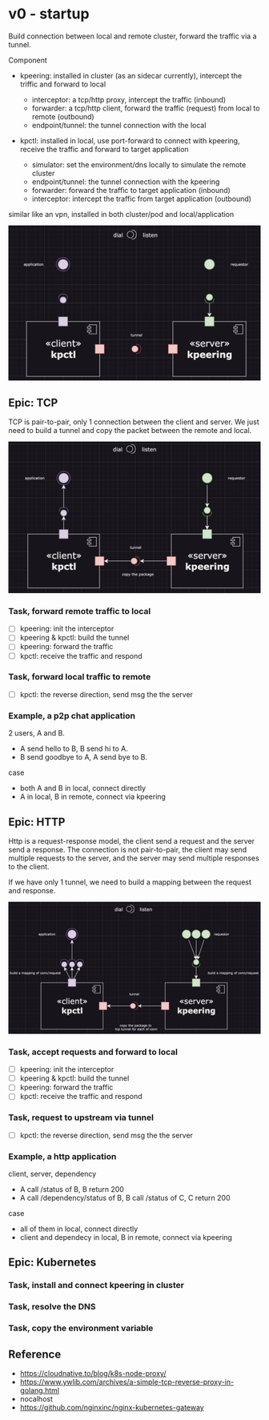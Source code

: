# v0 - startup

Build connection between local and remote cluster, forward the traffic via a tunnel.

Component

- kpeering: installed in cluster (as an sidecar currently), intercept the triffic and forward to local
  - interceptor: a tcp/http proxy, intercept the traffic (inbound)
  - forwarder: a tcp/http client, forward the traffic (request) from local to remote (outbound)
  - endpoint/tunnel: the tunnel connection with the local

- kpctl: installed in local, use port-forward to connect with kpeering, receive the traffic and forward to target application
  - simulator: set the environment/dns locally to simulate the remote cluster
  - endpoint/tunnel: the tunnel connection with the kpeering
  - forwarder: forward the traffic to target application (inbound)
  - interceptor: intercept the traffic from target application (outbound)

similar like an vpn, installed in both cluster/pod and local/application

![component-arch](imgs/WX20230330-093638.png)

## Epic: TCP

TCP is pair-to-pair, only 1 connection between the client and server.
We just need to build a tunnel and copy the packet between the remote and local.

![response forwarding](imgs/WX20230330-093730.png)

### Task, forward remote traffic to local

- [ ] kpeering: init the interceptor
- [ ] kpeering & kpctl: build the tunnel
- [ ] kpeering: forward the traffic
- [ ] kpctl: receive the traffic and respond

### Task, forward local traffic to remote

- [ ] kpctl: the reverse direction, send msg the the server

### Example, a p2p chat application

2 users, A and B.

- A send hello to B, B send hi to A.
- B send goodbye to A, A send bye to B.

case

- both A and B in local, connect directly
- A in local, B in remote, connect via kpeering

## Epic: HTTP

Http is a request-response model, the client send a request and the server send a response. The connection is not pair-to-pair, the client may send multiple requests to the server, and the server may send multiple responses to the client.

If we have only 1 tunnel, we need to build a mapping between the request and response.

![request forwarding](imgs/WX20230330-093719.png)

### Task, accept requests and forward to local

- [ ] kpeering: init the interceptor
- [ ] kpeering & kpctl: build the tunnel
- [ ] kpeering: forward the traffic
- [ ] kpctl: receive the traffic and respond

### Task, request to upstream via tunnel

- [ ] kpctl: the reverse direction, send msg the the server

### Example, a http application

client, server, dependency

- A call /status of B, B return 200
- A call /dependency/status of B, B call /status of C, C return 200

case

- all of them in local, connect directly
- client and dependecy in local, B in remote, connect via kpeering

## Epic: Kubernetes

### Task, install and connect kpeering in cluster

### Task, resolve the DNS

### Task, copy the environment variable

## Reference

- <https://cloudnative.to/blog/k8s-node-proxy/>
- <https://www.ywlib.com/archives/a-simple-tcp-reverse-proxy-in-golang.html>
- nocalhost
- <https://github.com/nginxinc/nginx-kubernetes-gateway>
